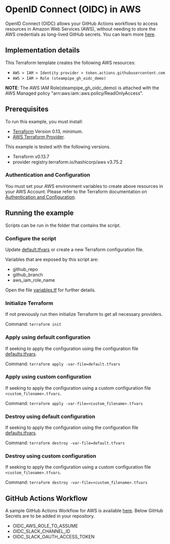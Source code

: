 # OpenID Connect (OIDC) in AWS

OpenID Connect (OIDC) allows your GitHub Actions workflows to access resources in Amazon Web Services (AWS), without needing to store the AWS credentials as long-lived GitHub secrets. You can learn more [here](https://docs.github.com/en/actions/deployment/security-hardening-your-deployments/about-security-hardening-with-openid-connect).

## Implementation details

This Terraform template creates the following AWS resources:

- `AWS > IAM > Identity provider > token.actions.githubusercontent.com`
- `AWS > IAM > Role (steampipe_gh_oidc_demo)`

**NOTE**: The AWS IAM Role(steampipe_gh_oidc_demo) is attached with the AWS Managed policy "arn:aws:iam::aws:policy/ReadOnlyAccess".

## Prerequisites

To run this example, you must install:

- [Terraform](https://www.terraform.io) Version 0.13, minimum.
- [AWS Terraform Provider](https://registry.terraform.io/providers/hashicorp/aws/latest).

This example is tested with the following versions.

- Terraform v0.13.7
- provider registry.terraform.io/hashicorp/aws v3.75.2

### Authentication and Configuration

You must set your AWS environment variables to create above resources in your AWS Account. Please refer to the Terraform documentation on [Authentication and Configuration](https://registry.terraform.io/providers/hashicorp/aws/latest/docs#authentication-and-configuration).

## Running the example

Scripts can be run in the folder that contains the script.

### Configure the script

Update [default.tfvars](default.tfvars) or create a new Terraform configuration file.

Variables that are exposed by this script are:

- github_repo
- github_branch
- aws_iam_role_name

Open the file [variables.tf](variables.tf) for further details.

### Initialize Terraform

If not previously run then initialize Terraform to get all necessary providers.

Command: `terraform init`

### Apply using default configuration

If seeking to apply the configuration using the configuration file [defaults.tfvars](defaults.tfvars).

Command: `terraform apply -var-file=default.tfvars`

### Apply using custom configuration

If seeking to apply the configuration using a custom configuration file `<custom_filename>.tfvars`.

Command: `terraform apply -var-file=<custom_filename>.tfvars`

### Destroy using default configuration

If seeking to apply the configuration using the configuration file [defaults.tfvars](defaults.tfvars).

Command: `terraform destroy -var-file=default.tfvars`

### Destroy using custom configuration

If seeking to apply the configuration using a custom configuration file `<custom_filename>.tfvars`.

Command: `terraform destroy -var-file=<custom_filename>.tfvars`

## GitHub Actions Workflow

A sample GitHub Actions Workflow for AWS is available [here](./steampipe-sample-aws-workflow.yml). Below GitHub Secrets are to be added in your repository.

- OIDC_AWS_ROLE_TO_ASSUME
- OIDC_SLACK_CHANNEL_ID
- OIDC_SLACK_OAUTH_ACCESS_TOKEN
